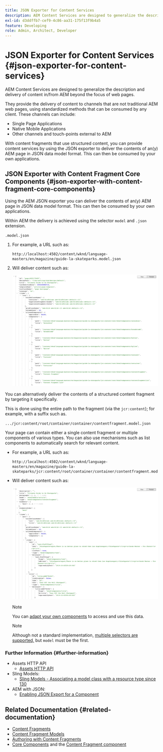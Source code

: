 ```yaml
---
title: JSON Exporter for Content Services
description: AEM Content Services are designed to generalize the description and delivery of content in/from AEM beyond a focus on web pages. They provide the delivery of content to channels that are not traditional AEM web pages, using standardized methods that can be consumed by any client.
exl-id: d3ddffb7-cef9-4c86-aa31-175f13f9b4a5
feature: Developing
role: Admin, Architect, Developer
---
```

# JSON Exporter for Content Services {#json-exporter-for-content-services}

AEM Content Services are designed to generalize the description and delivery of content in/from AEM beyond the focus of web pages.

They provide the delivery of content to channels that are not traditional AEM web pages, using standardized methods that can be consumed by any client. These channels can include:

* Single Page Applications
* Native Mobile Applications
* Other channels and touch-points external to AEM

With content fragments that use structured content, you can provide content services by using the JSON exporter to deliver the contents of an(y) AEM page in JSON data model format. This can then be consumed by your own applications.

## JSON Exporter with Content Fragment Core Components {#json-exporter-with-content-fragment-core-components}

Using the AEM JSON exporter you can deliver the contents of an(y) AEM page in JSON data model format. This can then be consumed by your own applications.

Within AEM the delivery is achieved using the selector `model` and `.json` extension.

`.model.json`

1. For example, a URL such as:

   ```shell
   http://localhost:4502/content/wknd/language-masters/en/magazine/guide-la-skateparks.model.json
   ```

1. Will deliver content such as:

   ![JSON model of WKND content](assets/json-model-wknd.png)

You can alternatively deliver the contents of a structured content fragment by targeting it specifically.

This is done using the entire path to the fragment (via the `jcr:content`); for example, with a suffix such as.

`.../jcr:content/root/container/container/contentfragment.model.json`

Your page can contain either a single content fragment or multiple components of various types. You can also use mechanisms such as list components to automatically search for relevant content.

* For example, a URL such as:

  ```shell
  http://localhost:4502/content/wknd/language-masters/en/magazine/guide-la-skateparks/jcr:content/root/container/container/contentfragment.model.json
  ```

* Will deliver content such as:

  ![JSON model of WKND content fragment](assets/json-model-wknd-content-fragment.png)

  >[!NOTE]
  >
  >You can [adapt your own components](enabling-json-exporter.md) to access and use this data.

  >[!NOTE]
  >
  >Although not a standard implementation, [multiple selectors are supported,](enabling-json-exporter.md#multiple-selectors) but `model` must be the first.

### Further Information {#further-information}

* Assets HTTP API
  * [Assets HTTP API](/help/assets/developer-reference-material-apis.md)
* Sling Models:
  * [Sling Models - Associating a model class with a resource type since 130](https://sling.apache.org/documentation/bundles/models.html#associating-a-model-class-with-a-resource-type-since-130)
* AEM with JSON:
  * [Enabling JSON Export for a Component](enabling-json-exporter.md)

## Related Documentation {#related-documentation}

* [Content Fragments](/help/sites-cloud/administering/content-fragments/overview.md)
* [Content Fragment Models](/help/sites-cloud/administering/content-fragments/content-fragment-models.md)
* [Authoring with Content Fragments](/help/sites-cloud/authoring/fragments/content-fragments.md)
* [Core Components](https://experienceleague.adobe.com/docs/experience-manager-core-components/using/introduction.html) and the [Content Fragment component](https://experienceleague.adobe.com/docs/experience-manager-core-components/using/components/content-fragment-component.html)
